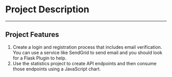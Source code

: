 # Project Description
* * * * *
## Project Features
1. Create a login and registration process that includes email verification. You can use a service like SendGrid to send email and you should look for a Flask Plugin to help.
2. Use the statistics project to create API endpoints and then consume those endpoints using a JavaScript chart.
